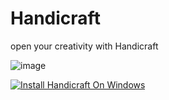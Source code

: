 # Handicraft
open your creativity with Handicraft

![image](https://user-images.githubusercontent.com/114669697/213747882-7da9b7f1-6dd3-4b12-a359-7f5bd5da3cc9.png)


[![Install Handicraft On Windows](https://github.com/pi-this/Handicraft-Windows)]([https://example.com](https://github.com/pi-this/Handicraft-Windows)https://github.com/pi-this/Handicraft-Windows)




